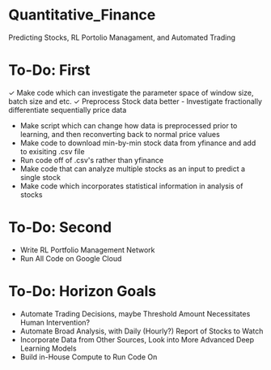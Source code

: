# Quantitative_Finance
Predicting Stocks, RL Portolio Managament, and Automated Trading

# To-Do: First 
✓ Make code which can investigate the parameter space of window size, batch size and etc. 
✓ Preprocess Stock data better - Investigate fractionally differentiate sequentially price data
- Make script which can change how data is preprocessed prior to learning, and then reconverting back to normal price values
- Make code to download min-by-min stock data from yfinance and add to exisiting .csv file
- Run code off of .csv's rather than yfinance
- Make code that can analyze multiple stocks as an input to predict a single stock 
- Make code which incorporates statistical information in analysis of stocks

# To-Do: Second
- Write RL Portfolio Management Network
- Run All Code on Google Cloud

# To-Do: Horizon Goals
- Automate Trading Decisions, maybe Threshold Amount Necessitates Human Intervention?
- Automate Broad Analysis, with Daily (Hourly?) Report of Stocks to Watch
- Incorporate Data from Other Sources, Look into More Advanced Deep Learning Models 
- Build in-House Compute to Run Code On